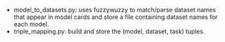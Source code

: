 - model_to_datasets.py: uses fuzzywuzzy to match/parse dataset names that appear in model cards and store a file containing dataset names for each model.
- triple_mapping.py: build and store the (model, dataset, task) tuples.
